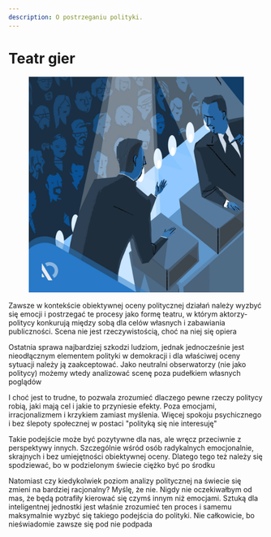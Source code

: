 ```yaml
---
description: O postrzeganiu polityki.
---
```


# Teatr gier

<figure><img src="../../.gitbook/assets/image (10).png" alt=""><figcaption></figcaption></figure>

Zawsze w kontekście obiektywnej oceny politycznej działań należy wyzbyć się emocji i postrzegać te procesy jako formę teatru, w którym aktorzy-politycy konkurują między sobą dla celów własnych i zabawiania publiczności. Scena nie jest rzeczywistością, choć na niej się opiera

Ostatnia sprawa najbardziej szkodzi ludziom, jednak jednocześnie jest nieodłącznym elementem polityki w demokracji i dla właściwej oceny sytuacji należy ją zaakceptować. Jako neutralni obserwatorzy (nie jako politycy) możemy wtedy analizować scenę poza pudełkiem własnych poglądów

I choć jest to trudne, to pozwala zrozumieć dlaczego pewne rzeczy politycy robią, jaki mają cel i jakie to przyniesie efekty. Poza emocjami, irracjonalizmem i krzykiem zamiast myślenia. Więcej spokoju psychicznego i bez ślepoty społecznej w postaci "polityką się nie interesuję"

Takie podejście może być pozytywne dla nas, ale wręcz przeciwnie z perspektywy innych. Szczególnie wśród osób radykalnych emocjonalnie, skrajnych i bez umiejętności obiektywnej oceny. Dlatego tego też należy się spodziewać, bo w podzielonym świecie ciężko być po środku

Natomiast czy kiedykolwiek poziom analizy politycznej na świecie się zmieni na bardziej racjonalny? Myślę, że nie. Nigdy nie oczekiwałbym od mas, że będą potrafiły kierować się czymś innym niż emocjami. Sztuką dla inteligentnej jednostki jest właśnie zrozumieć ten proces i samemu maksymalnie wyzbyć się takiego podejścia do polityki. Nie całkowicie, bo nieświadomie zawsze się pod nie podpada
